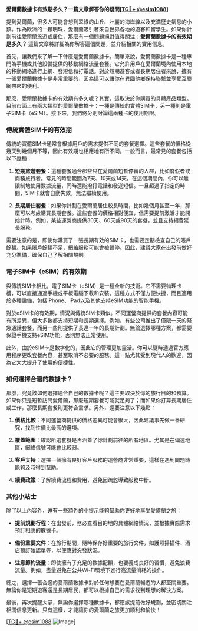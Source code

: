 **愛爾蘭數據卡有效期多久？一篇文章解答你的疑問[[TG💪+ @esim1088](https://t.me/s/esim1088)]**

提到愛爾蘭，很多人可能會想到翠綠的山丘、壯麗的海岸線以及充滿歷史氣息的小鎮。作為歐洲的一顆明珠，愛爾蘭吸引著來自世界各地的遊客和留學生。如果你計劃前往愛爾蘭旅遊或居住，那麼有一個問題絕對值得關注：**愛爾蘭數據卡的有效期是多久？** 這篇文章將詳細為你解答這個問題，並介紹相關的實用信息。

首先，讓我們來了解一下什麼是愛爾蘭數據卡。簡單來說，愛爾蘭數據卡是一種專門為手機或其他設備提供的移動網絡流量套餐。它允許用戶在愛爾蘭境內使用本地的移動網絡進行上網、發短信和打電話。對於短期遊客或者長期居住者來說，擁有一張愛爾蘭數據卡是非常重要的，因為這可以讓你在異國他鄉保持聯繫並享受互聯網帶來的便利。

那麼，愛爾蘭數據卡的有效期有多久呢？其實，這取決於你購買的具體產品類型。目前市面上有兩大類型的愛爾蘭數據卡：一種是傳統的實體SIM卡，另一種則是電子SIM卡（eSIM）。接下來，我們將分別討論這兩種卡的使用期限。

### **傳統實體SIM卡的有效期**
傳統的實體SIM卡通常會根據用戶的需求提供不同的套餐選擇。這些套餐的價格從幾天到幾個月不等，因此有效期也相應地有所不同。一般而言，最常見的套餐包括以下幾種：

1. **短期旅遊套餐**：這種套餐適合那些只在愛爾蘭短暫停留的人群，比如度假者或商務旅行者。常見的時間範圍為7天、10天或14天。在這個期間內，你可以無限制地使用數據流量，同時還能撥打電話和發送短信。一旦超過了指定的時間，SIM卡就會自動失效，無法繼續使用。
   
2. **長期居住套餐**：如果你計劃在愛爾蘭居住較長時間，比如幾個月甚至一年，那麼可以考慮購買長期套餐。這些套餐的價格相對便宜，但需要提前激活才能開始計時。例如，某些運營商提供30天、60天或90天的套餐，並且支持續費延長服務。

需要注意的是，即使你購買了一張長期有效的SIM卡，也需要定期檢查自己的賬戶餘額。如果賬戶餘額不足，網絡服務可能會被暫停。因此，建議大家在出發前做好充分準備，確保自己了解相關規則。

### **電子SIM卡（eSIM）的有效期**
與傳統SIM卡相比，電子SIM卡（eSIM）是一種全新的技術。它不需要物理卡槽，可以直接通過手機或平板電腦下載和安裝。這種方式不僅方便快捷，而且適用於多種設備，包括iPhone、iPad以及其他支持eSIM功能的智能手機。

對於eSIM卡的有效期，情況與傳統SIM卡類似。不同運營商提供的套餐內容可能有所差異，但大多數都支持短期和長期選擇。例如，有些公司推出了僅限一天的緊急通話套餐，而另一些則提供了長達一年的長期計劃。無論選擇哪種方案，都需要保證手機支持eSIM功能，否則無法正常使用。

此外，由於eSIM卡是數字化的，因此它的管理更加靈活。你可以隨時通過官方應用程序更改套餐內容，甚至取消不必要的服務。這一點尤其受到現代人的歡迎，因為它大大提升了使用的便捷性。

### **如何選擇合適的數據卡？**
那麼，究竟該如何選擇適合自己的數據卡呢？這主要取決於你的旅行目的和預算。如果你只是短暫訪問愛爾蘭，那麼短期套餐可能就足夠了；而如果你打算長期居住或工作，那麼長期套餐則更符合需求。另外，還要注意以下幾點：

1. **價格比較**：不同運營商提供的價格差異可能會很大，因此建議事先做一番研究，找到性價比最高的選項。
   
2. **覆蓋範圍**：確認所選套餐是否涵蓋了你計劃前往的所有地區。尤其是在偏遠地區，網絡信號可能會比較弱。

3. **客戶支持**：選擇一個擁有良好客戶服務的運營商非常重要，這樣在遇到問題時能夠及時得到幫助。

4. **續費政策**：了解續費流程和費用，避免因疏忽導致服務中斷。

### **其他小貼士**
除了以上內容外，還有一些額外的小提示能夠幫助你更好地享受愛爾蘭之旅：

- **提前規劃行程**：在出發前，務必查看目的地的具體網絡情況，並根據實際需求預訂相應的數據卡。
  
- **備份重要文件**：在旅行期間，隨時保存好重要的旅行文件，如護照掃描件、酒店預訂確認單等，以便應對突發狀況。

- **注意節約流量**：即使擁有了充足的數據配額，也要養成良好的習慣，避免浪費流量。例如，盡量避免在公共Wi-Fi環境下進行高流量消耗的操作。

總之，選擇一張合適的愛爾蘭數據卡對於任何想要在愛爾蘭暢遊的人都至關重要。無論你是短期遊客還是長期居民，都可以根據自己的需求找到理想的解決方案。

最後，再次提醒大家，無論你選擇哪種數據卡，都應該提前做好規劃，並密切關注相關信息更新。只有這樣，才能讓你的愛爾蘭之旅更加順利和愉快！

[[TG💪+ @esim1088](https://t.me/s/esim1088) ![Image](https://i.postimg.cc/4NQfJmqS/Snipaste-2025-05-13-00-14-12.png)]